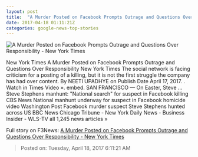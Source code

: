 ```yaml
---
layout: post
title:  "A Murder Posted on Facebook Prompts Outrage and Questions Over Responsibility - New York Times"
date: 2017-04-18 01:11:21Z
categories: google-news-top-stories
---
```


![A Murder Posted on Facebook Prompts Outrage and Questions Over Responsibility - New York Times](https://static01.nyt.com/images/2017/04/18/us/18fbshootings-still/18fbshootings-still-facebookJumbo.jpg)

New York Times A Murder Posted on Facebook Prompts Outrage and Questions Over Responsibility New York Times The social network is facing criticism for a posting of a killing, but it is not the first struggle the company has had over content. By NEETI UPADHYE on Publish Date April 17, 2017. . Watch in Times Video ». embed. SAN FRANCISCO — On Easter, Steve ... Steve Stephens manhunt: "National search" for suspect in Facebook killing CBS News National manhunt underway for suspect in Facebook homicide video Washington Post Facebook murder suspect Steve Stephens hunted across US BBC News Chicago Tribune - New York Daily News - Business Insider - WLS-TV all 1,245 news articles »


Full story on F3News: [A Murder Posted on Facebook Prompts Outrage and Questions Over Responsibility - New York Times](http://www.f3nws.com/n/eXxDzD)

> Posted on: Tuesday, April 18, 2017 6:11:21 AM

